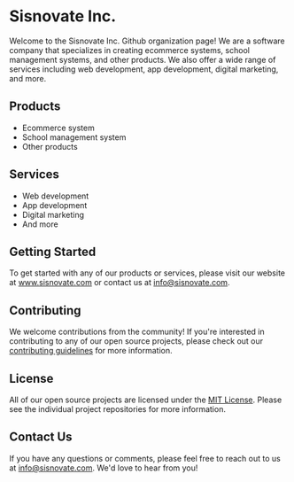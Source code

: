<!DOCTYPE html>
<html>

<body>
  <h1>Sisnovate Inc.</h1>
  <p>Welcome to the Sisnovate Inc. Github organization page! We are a software company that specializes in creating ecommerce systems, school management systems, and other products. We also offer a wide range of services including web development, app development, digital marketing, and more.</p>
  
  <h2>Products</h2>
  <ul>
    <li>Ecommerce system</li>
    <li>School management system</li>
    <li>Other products</li>
  </ul>
  
  <h2>Services</h2>
  <ul>
    <li>Web development</li>
    <li>App development</li>
    <li>Digital marketing</li>
    <li>And more</li>
  </ul>
  
  <h2>Getting Started</h2>
  <p>To get started with any of our products or services, please visit our website at <a href="https://www.sisnovate.com/">www.sisnovate.com</a> or contact us at <a href="mailto:info@sisnovate.com">info@sisnovate.com</a>.</p>
  
  <h2>Contributing</h2>
  <p>We welcome contributions from the community! If you're interested in contributing to any of our open source projects, please check out our <a href="CONTRIBUTING.md">contributing guidelines</a> for more information.</p>
  
  <h2>License</h2>
  <p>All of our open source projects are licensed under the <a href="LICENSE.md">MIT License</a>. Please see the individual project repositories for more information.</p>
  
  <h2>Contact Us</h2>
  <p>If you have any questions or comments, please feel free to reach out to us at <a href="mailto:info@sisnovate.com">info@sisnovate.com</a>. We'd love to hear from you!</p>
</body>
</html>

